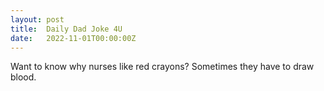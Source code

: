 ```yaml
---
layout: post
title:  Daily Dad Joke 4U
date:   2022-11-01T00:00:00Z
---
```

Want to know why nurses like red crayons? Sometimes they have to draw blood.
